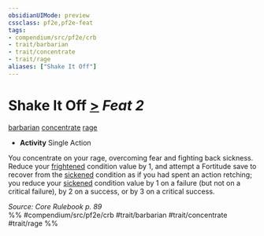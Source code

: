 ```yaml
---
obsidianUIMode: preview
cssclass: pf2e,pf2e-feat
tags:
- compendium/src/pf2e/crb
- trait/barbarian
- trait/concentrate
- trait/rage
aliases: ["Shake It Off"]
---
```

# Shake It Off  [>](chapter-9-playing-the-game.md#Actions "Single Action") *Feat 2*  
[barbarian](Reference/Rules/Traits/barbarian.md "Barbarian Class Trait")  [concentrate](concentrate.md "Concentrate Action & Ability Trait")  [rage](Reference/Rules/Traits/rage.md "Rage Combat Trait")  

- **Activity** Single Action

You concentrate on your rage, overcoming fear and fighting back sickness. Reduce your [frightened](conditions.md#Frightened) condition value by 1, and attempt a Fortitude save to recover from the [sickened](conditions.md#Sickened) condition as if you had spent an action retching; you reduce your [sickened](conditions.md#Sickened) condition value by 1 on a failure (but not on a critical failure), by 2 on a success, or by 3 on a critical success.

*Source: Core Rulebook p. 89*  
%% #compendium/src/pf2e/crb #trait/barbarian #trait/concentrate #trait/rage %%